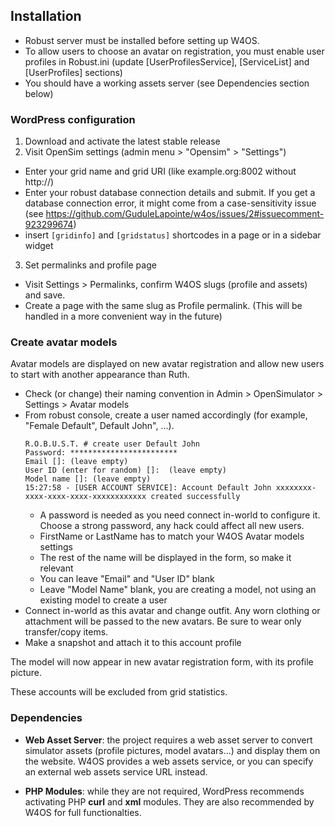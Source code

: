 ## Installation

- Robust server must be installed before setting up W4OS.
- To allow users to choose an avatar on registration, you must enable user
  profiles in Robust.ini (update [UserProfilesService], [ServiceList] and
  [UserProfiles] sections)
- You should have a working assets server (see Dependencies section below)

### WordPress configuration

1. Download and activate the latest stable release
2. Visit OpenSim settings (admin menu > "Opensim" > "Settings")
  - Enter your grid name and grid URI (like example.org:8002 without http://)
  - Enter your robust database connection details and submit. If you get a
    database connection error, it might come from a case-sensitivity issue (see
    https://github.com/GuduleLapointe/w4os/issues/2#issuecomment-923299674)
  - insert `[gridinfo]` and `[gridstatus]` shortcodes in a page or in a sidebar widget
3. Set permalinks and profile page
  - Visit Settings > Permalinks, confirm W4OS slugs (profile and assets) and save.
  - Create a page with the same slug as Profile permalink.
    (This will be handled in a more convenient way in the future)

### Create avatar models

Avatar models are displayed on new avatar registration and allow new users to start with another appearance than Ruth.

* Check (or change) their naming convention in Admin > OpenSimulator > Settings > Avatar models
* From robust console, create a user named accordingly (for example, "Female Default", Default John", ...).
    ```
    R.O.B.U.S.T. # create user Default John
    Password: ************************
    Email []: (leave empty)
    User ID (enter for random) []:  (leave empty)
    Model name []: (leave empty)
    15:27:58 - [USER ACCOUNT SERVICE]: Account Default John xxxxxxxx-xxxx-xxxx-xxxx-xxxxxxxxxxxx created successfully
    ```
  - A password is needed as you need connect in-world to configure it.
    Choose a strong password, any hack could affect all new users.
  - FirstName or LastName has to match your W4OS Avatar models settings
  - The rest of the name will be displayed in the form, so make it relevant
  - You can leave "Email" and "User ID" blank
  - Leave "Model Name" blank, you are creating a model, not using an existing model to create a user
* Connect in-world as this avatar and change outfit. Any worn clothing or attachment will be passed to the new avatars. Be sure to wear only transfer/copy items.
* Make a snapshot and attach it to this account profile

The model will now appear in new avatar registration form, with its profile picture.

These accounts will be excluded from grid statistics.

### Dependencies

* **Web Asset Server**: the project requires a web asset server to convert simulator assets (profile pictures, model avatars...) and display them on the website. W4OS provides a web assets service, or you can specify an external web assets service URL instead.

* **PHP Modules**: while they are not required, WordPress recommends activating PHP **curl** and **xml** modules. They are also recommended by W4OS for full functionalties.

